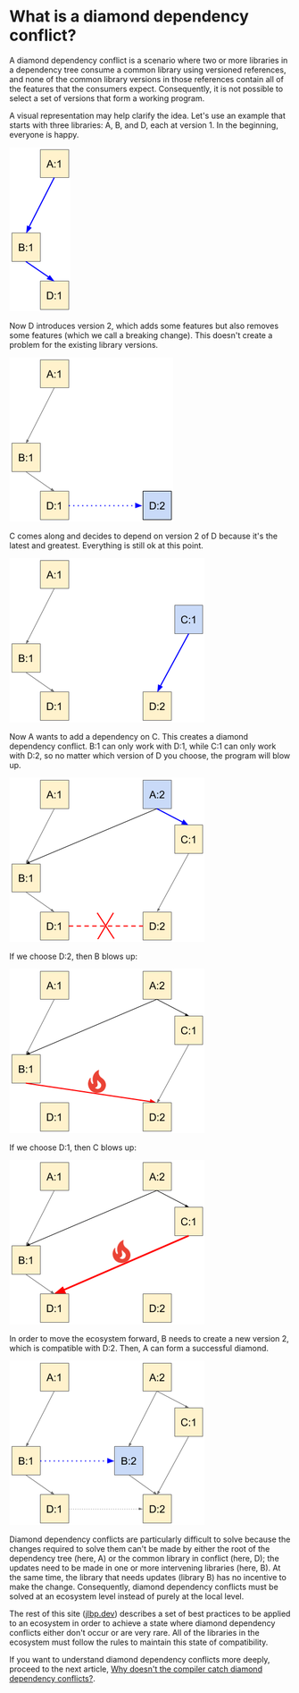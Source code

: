 # What is a diamond dependency conflict?

A diamond dependency conflict is a scenario where two or more
libraries in a dependency tree consume a common library using
versioned references, and none of the common library versions in those
references contain all of the features that the consumers
expect. Consequently, it is not possible to select a set of versions
that form a working program.

A visual representation may help clarify the idea. Let's use an
example that starts with three libraries: A, B, and D, each at version 1.
In the beginning, everyone is happy.

<img src="assets/images/ddc-00.png">

Now D introduces version 2, which adds some features but also removes
some features (which we call a breaking change). This doesn't create a
problem for the existing library versions.

<img src="assets/images/ddc-01.png">

C comes along and decides to depend on version 2 of D because it's the
latest and greatest. Everything is still ok at this point.

<img src="assets/images/ddc-02.png">

Now A wants to add a dependency on C. This creates a diamond
dependency conflict. B:1 can only work with D:1, while C:1 can only
work with D:2, so no matter which version of D you choose, the program
will blow up.

<img src="assets/images/ddc-03.png">

If we choose D:2, then B blows up:

<img src="assets/images/ddc-04.png">

If we choose D:1, then C blows up:

<img src="assets/images/ddc-05.png">

In order to move the ecosystem forward, B needs to create a new
version 2, which is compatible with D:2. Then, A can form a successful
diamond.

<img src="assets/images/ddc-06.png">

Diamond dependency conflicts are particularly difficult to solve
because the changes required to solve them can't be made by either the
root of the dependency tree (here, A) or the common library in
conflict (here, D); the updates need to be made in one or more
intervening libraries (here, B). At the same time, the library that
needs updates (library B) has no incentive to make the
change. Consequently, diamond dependency conflicts must be solved at
an ecosystem level instead of purely at the local level.

The rest of this site ([jlbp.dev](https://jlbp.dev)) describes a set of best practices to
be applied to an ecosystem in order to achieve a state where diamond
dependency conflicts either don't occur or are very rare. All of the
libraries in the ecosystem must follow the rules to maintain this
state of compatibility.

If you want to understand diamond dependency conflicts more deeply, proceed to
the next article,
[Why doesn't the compiler catch diamond dependency conflicts?](why-doesnt-the-compiler-catch-diamond-dependency-conficts.md).
